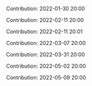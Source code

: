 Contribution: 2022-01-30 20:00

Contribution: 2022-02-11 20:00

Contribution: 2022-02-11 20:01

Contribution: 2022-03-07 20:00

Contribution: 2022-03-31 20:00

Contribution: 2022-05-02 20:00

Contribution: 2022-05-09 20:00

